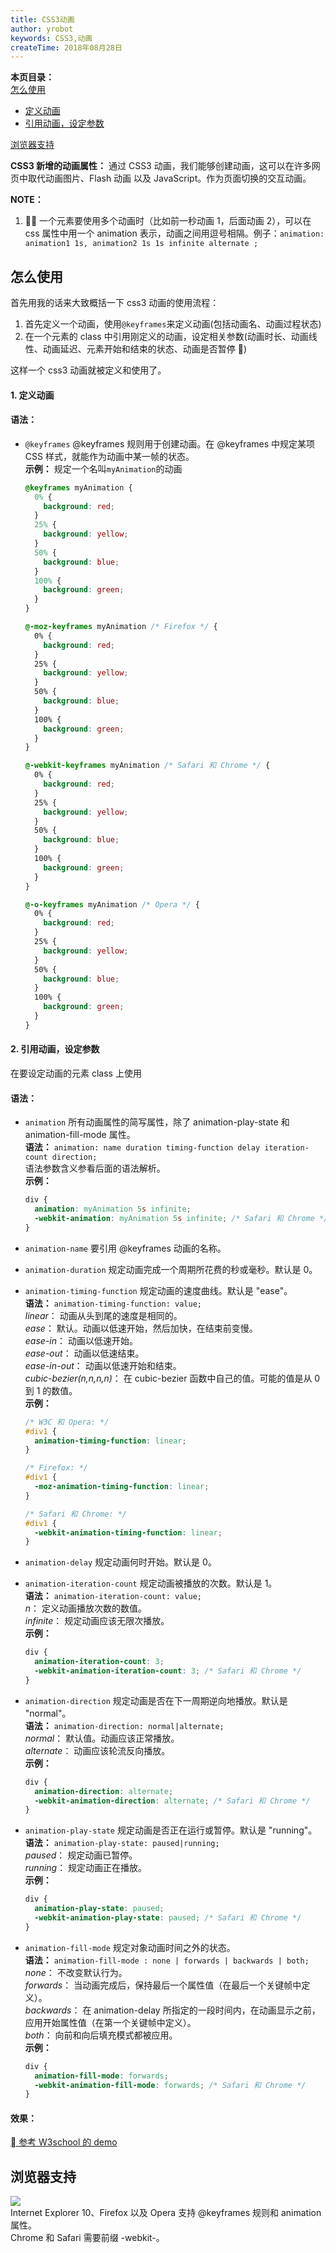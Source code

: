 ```yaml
---
title: CSS3动画
author: yrobot
keywords: CSS3,动画
createTime: 2018年08月28日
---
```


**本页目录：**  
[怎么使用](#id1)

- [定义动画](#id11)
- [引用动画，设定参数](#id12)

[浏览器支持](#id3)

**CSS3 新增的动画属性：** 通过 CSS3 动画，我们能够创建动画，这可以在许多网页中取代动画图片、Flash 动画 以及 JavaScript。作为页面切换的交互动画。

**NOTE：**

1.  一个元素要使用多个动画时（比如前一秒动画 1，后面动画 2），可以在 css 属性中用一个 animation 表示，动画之间用逗号相隔。例子：`animation: animation1 1s, animation2 1s 1s infinite alternate ;`

<a id='id1'></a>

## 怎么使用

首先用我的话来大致概括一下 css3 动画的使用流程：

1. 首先定义一个动画，使用`@keyframes`来定义动画(包括动画名、动画过程状态)
2. 在一个元素的 class 中引用刚定义的动画，设定相关参数(动画时长、动画线性、动画延迟、元素开始和结束的状态、动画是否暂停 )

这样一个 css3 动画就被定义和使用了。

<a href="" id="id11"></a>

#### 1. 定义动画

#### **语法：**

- `@keyframes` @keyframes 规则用于创建动画。在 @keyframes 中规定某项 CSS 样式，就能作为动画中某一帧的状态。  
   **示例：** 规定一个名叫`myAnimation`的动画

  ```css
  @keyframes myAnimation {
    0% {
      background: red;
    }
    25% {
      background: yellow;
    }
    50% {
      background: blue;
    }
    100% {
      background: green;
    }
  }

  @-moz-keyframes myAnimation /* Firefox */ {
    0% {
      background: red;
    }
    25% {
      background: yellow;
    }
    50% {
      background: blue;
    }
    100% {
      background: green;
    }
  }

  @-webkit-keyframes myAnimation /* Safari 和 Chrome */ {
    0% {
      background: red;
    }
    25% {
      background: yellow;
    }
    50% {
      background: blue;
    }
    100% {
      background: green;
    }
  }

  @-o-keyframes myAnimation /* Opera */ {
    0% {
      background: red;
    }
    25% {
      background: yellow;
    }
    50% {
      background: blue;
    }
    100% {
      background: green;
    }
  }
  ```

<a href="" id="id12"></a>

#### 2. 引用动画，设定参数

在要设定动画的元素 class 上使用

#### **语法：**

- `animation` 所有动画属性的简写属性，除了 animation-play-state 和 animation-fill-mode 属性。  
   **语法：** `animation: name duration timing-function delay iteration-count direction;`  
   语法参数含义参看后面的语法解析。  
   **示例：**
  ```css
  div {
    animation: myAnimation 5s infinite;
    -webkit-animation: myAnimation 5s infinite; /* Safari 和 Chrome */
  }
  ```
- `animation-name` 要引用 @keyframes 动画的名称。

- `animation-duration` 规定动画完成一个周期所花费的秒或毫秒。默认是 0。
- `animation-timing-function` 规定动画的速度曲线。默认是 "ease"。  
   **语法：** `animation-timing-function: value;`  
   _linear_： 动画从头到尾的速度是相同的。  
   _ease_： 默认。动画以低速开始，然后加快，在结束前变慢。  
   _ease-in_： 动画以低速开始。  
   _ease-out_： 动画以低速结束。  
   _ease-in-out_： 动画以低速开始和结束。  
   _cubic-bezier(n,n,n,n)_： 在 cubic-bezier 函数中自己的值。可能的值是从 0 到 1 的数值。  
   **示例：**

  ```css
  /* W3C 和 Opera: */
  #div1 {
    animation-timing-function: linear;
  }

  /* Firefox: */
  #div1 {
    -moz-animation-timing-function: linear;
  }

  /* Safari 和 Chrome: */
  #div1 {
    -webkit-animation-timing-function: linear;
  }
  ```

- `animation-delay` 规定动画何时开始。默认是 0。
- `animation-iteration-count` 规定动画被播放的次数。默认是 1。  
   **语法：** `animation-iteration-count: value;`  
   _n_： 定义动画播放次数的数值。  
   _infinite_： 规定动画应该无限次播放。  
   **示例：**
  ```css
  div {
    animation-iteration-count: 3;
    -webkit-animation-iteration-count: 3; /* Safari 和 Chrome */
  }
  ```
- `animation-direction` 规定动画是否在下一周期逆向地播放。默认是 "normal"。  
   **语法：** `animation-direction: normal|alternate;`  
   _normal_： 默认值。动画应该正常播放。  
   _alternate_： 动画应该轮流反向播放。  
   **示例：**
  ```css
  div {
    animation-direction: alternate;
    -webkit-animation-direction: alternate; /* Safari 和 Chrome */
  }
  ```
- `animation-play-state` 规定动画是否正在运行或暂停。默认是 "running"。  
   **语法：** `animation-play-state: paused|running;`  
   _paused_： 规定动画已暂停。  
   _running_： 规定动画正在播放。  
   **示例：**
  ```css
  div {
    animation-play-state: paused;
    -webkit-animation-play-state: paused; /* Safari 和 Chrome */
  }
  ```
- `animation-fill-mode` 规定对象动画时间之外的状态。  
   **语法：** `animation-fill-mode : none | forwards | backwards | both;`  
   _none_： 不改变默认行为。  
   _forwards_： 当动画完成后，保持最后一个属性值（在最后一个关键帧中定义）。  
   _backwards_： 在 animation-delay 所指定的一段时间内，在动画显示之前，应用开始属性值（在第一个关键帧中定义）。  
   _both_： 向前和向后填充模式都被应用。  
   **示例：**
  ```css
  div {
    animation-fill-mode: forwards;
    -webkit-animation-fill-mode: forwards; /* Safari 和 Chrome */
  }
  ```

#### **效果：**

[ 参考 W3school 的 demo](http://www.w3school.com.cn/tiy/t.asp?f=css3_animation4)

<a href="" id="id3"></a>

## 浏览器支持

![](https://ws2.sinaimg.cn/large/0069RVTdgy1fupd51aiv4j30u209k76w.jpg)  
Internet Explorer 10、Firefox 以及 Opera 支持 @keyframes 规则和 animation 属性。  
Chrome 和 Safari 需要前缀 -webkit-。
